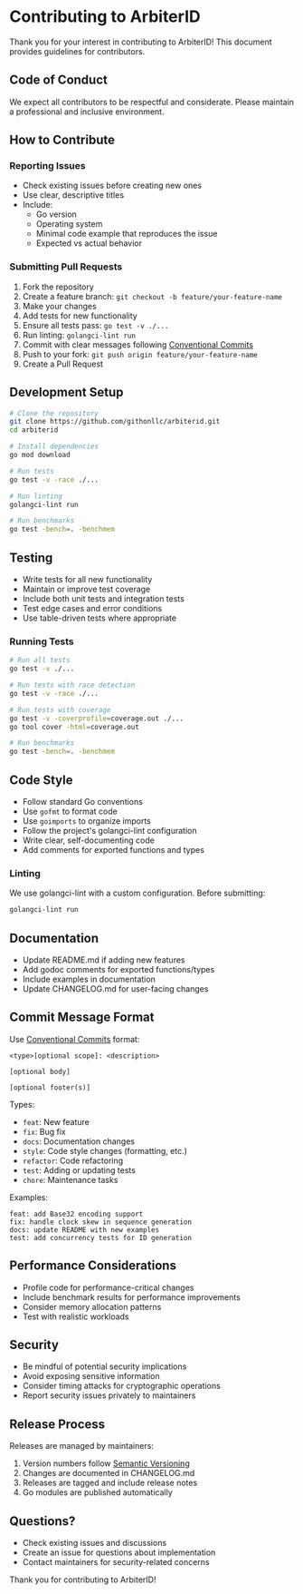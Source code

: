 # Contributing to ArbiterID

Thank you for your interest in contributing to ArbiterID! This document provides guidelines for contributors.

## Code of Conduct

We expect all contributors to be respectful and considerate. Please maintain a professional and inclusive environment.

## How to Contribute

### Reporting Issues

- Check existing issues before creating new ones
- Use clear, descriptive titles
- Include:
  - Go version
  - Operating system
  - Minimal code example that reproduces the issue
  - Expected vs actual behavior

### Submitting Pull Requests

1. Fork the repository
2. Create a feature branch: `git checkout -b feature/your-feature-name`
3. Make your changes
4. Add tests for new functionality
5. Ensure all tests pass: `go test -v ./...`
6. Run linting: `golangci-lint run`
7. Commit with clear messages following [Conventional Commits](https://www.conventionalcommits.org/)
8. Push to your fork: `git push origin feature/your-feature-name`
9. Create a Pull Request

## Development Setup

```bash
# Clone the repository
git clone https://github.com/githonllc/arbiterid.git
cd arbiterid

# Install dependencies
go mod download

# Run tests
go test -v -race ./...

# Run linting
golangci-lint run

# Run benchmarks
go test -bench=. -benchmem
```

## Testing

- Write tests for all new functionality
- Maintain or improve test coverage
- Include both unit tests and integration tests
- Test edge cases and error conditions
- Use table-driven tests where appropriate

### Running Tests

```bash
# Run all tests
go test -v ./...

# Run tests with race detection
go test -v -race ./...

# Run tests with coverage
go test -v -coverprofile=coverage.out ./...
go tool cover -html=coverage.out

# Run benchmarks
go test -bench=. -benchmem
```

## Code Style

- Follow standard Go conventions
- Use `gofmt` to format code
- Use `goimports` to organize imports
- Follow the project's golangci-lint configuration
- Write clear, self-documenting code
- Add comments for exported functions and types

### Linting

We use golangci-lint with a custom configuration. Before submitting:

```bash
golangci-lint run
```

## Documentation

- Update README.md if adding new features
- Add godoc comments for exported functions/types
- Include examples in documentation
- Update CHANGELOG.md for user-facing changes

## Commit Message Format

Use [Conventional Commits](https://www.conventionalcommits.org/) format:

```
<type>[optional scope]: <description>

[optional body]

[optional footer(s)]
```

Types:
- `feat`: New feature
- `fix`: Bug fix
- `docs`: Documentation changes
- `style`: Code style changes (formatting, etc.)
- `refactor`: Code refactoring
- `test`: Adding or updating tests
- `chore`: Maintenance tasks

Examples:
```
feat: add Base32 encoding support
fix: handle clock skew in sequence generation
docs: update README with new examples
test: add concurrency tests for ID generation
```

## Performance Considerations

- Profile code for performance-critical changes
- Include benchmark results for performance improvements
- Consider memory allocation patterns
- Test with realistic workloads

## Security

- Be mindful of potential security implications
- Avoid exposing sensitive information
- Consider timing attacks for cryptographic operations
- Report security issues privately to maintainers

## Release Process

Releases are managed by maintainers:

1. Version numbers follow [Semantic Versioning](https://semver.org/)
2. Changes are documented in CHANGELOG.md
3. Releases are tagged and include release notes
4. Go modules are published automatically

## Questions?

- Check existing issues and discussions
- Create an issue for questions about implementation
- Contact maintainers for security-related concerns

Thank you for contributing to ArbiterID!